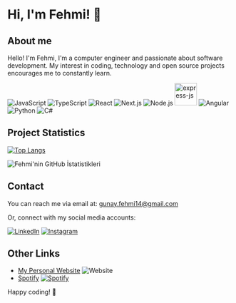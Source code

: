 # Hi, I'm Fehmi! 👋

## About me

Hello! I'm Fehmi, I'm a computer engineer and passionate about software development. My interest in coding, technology and open source projects encourages me to constantly learn.

![JavaScript](https://img.icons8.com/color/48/000000/javascript.png) ![TypeScript](https://img.icons8.com/color/48/000000/typescript.png) ![React](https://img.icons8.com/color/48/000000/react-native.png) ![Next.js](https://img.icons8.com/color/48/000000/nextjs.png) ![Node.js](https://img.icons8.com/color/48/000000/nodejs.png)  <img width="50" height="50" src="https://img.icons8.com/ios/50/express-js.png" alt="express-js"/> ![Angular](https://img.icons8.com/color/48/000000/angularjs.png) ![Python](https://img.icons8.com/color/48/000000/python.png) ![C#](https://img.icons8.com/color/48/000000/c-sharp-logo.png)

## Project Statistics

[![Top Langs](https://github-readme-stats.vercel.app/api/top-langs/?username=fehmig&layout=compact)](https://github.com/anuraghazra/github-readme-stats)

![Fehmi'nin GitHub İstatistikleri](https://github-readme-stats.vercel.app/api?username=fehmig&show_icons=true&count_private=true&hide=contribs,prs&theme=radical)

## Contact

You can reach me via email at: [gunay.fehmi14@gmail.com](mailto:gunay.fehmi14@gmail.com)

Or, connect with my social media accounts:

[![LinkedIn](https://img.icons8.com/color/48/000000/linkedin.png)](https://www.linkedin.com/in/fehmigunay)
[![Instagram](https://img.icons8.com/color/48/000000/instagram-new.png)](https://www.instagram.com/fehmiig)


## Other Links

- [My Personal Website](https://fehmigunay.com) ![Website](https://img.icons8.com/fluency/48/000000/domain.png)
- [Spotify](https://open.spotify.com/user/SPOTIFY_KULLANICI_ADINIZ) [![Spotify](https://img.icons8.com/color/48/000000/spotify--v1.png)](https://open.spotify.com/user/21ryjbxvr24nrnrjj3cgu6dba?si=0315ee9d0c834276)

Happy coding! 🚀
